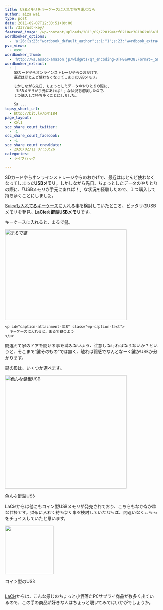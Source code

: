 ```yaml
---
title: USBメモリをキーケースに入れて持ち運ぶなら
author: aiza_wai
type: post
date: 2011-09-07T12:00:51+09:00
url: /337/usb-key/
featured_image: /wp-content/uploads/2011/09/7281944cf6218ec381062906a1bb3474.png
wordbooker_options:
  - 'a:26:{s:23:"wordbook_default_author";s:1:"1";s:23:"wordbook_extract_length";s:3:"256";s:26:"wordbooker_publish_default";s:2:"on";s:21:"wordbooker_like_width";s:3:"250";s:25:"wordbook_fbshare_location";s:3:"top";s:24:"wordbook_fblike_location";s:3:"top";s:22:"wordbook_fblike_action";s:9:"recommend";s:27:"wordbook_fblike_colorscheme";s:4:"dark";s:20:"wordbook_fblike_font";s:5:"arial";s:22:"wordbook_fblike_button";s:12:"button_count";s:21:"wordbook_fblike_faces";s:5:"false";s:20:"wordbook_fblike_send";s:5:"false";s:18:"wordbook_attribute";s:12:"無印発信";s:29:"wordbook_republish_time_frame";s:2:"10";s:29:"wordbooker_status_update_text";s:35:": New blog post :  %title% - %link%";s:19:"wordbook_actionlink";s:3:"300";s:27:"wordbook_search_this_header";s:2:"on";s:32:"wordbook_description_meta_length";s:3:"350";s:20:"wordbook_comment_get";s:2:"on";s:21:"wordbook_comment_push";s:2:"on";s:18:"wordbook_page_post";s:15:"148216695246471";s:18:"wordbook_orandpage";s:1:"2";s:24:"wordbooker_comment_email";s:18:"aiaiaiya@gmail.com";s:18:"wordbook_noncename";s:10:"3bb3410035";s:23:"wordbook_scheduled_post";s:1:"0";s:17:"wordbook_new_post";s:1:"0";}'
pvc_views:
  - 8890
wordbooker_thumb:
  - 'http://ws.assoc-amazon.jp/widgets/q?_encoding=UTF8&#038;Format=_SL160_&#038;ASIN=B004FPINKK&#038;MarketPlace=JP&#038;ID=AsinImage&#038;WS=1&#038;tag=amayutazon-22&#038;ServiceVersion=20070822'
wordbooker_extract:
  - |
    SDカードやらオンラインストレージやらのおかげで、
    最近はほとんど使わなくなってしまったUSBメモリ。
    
    しかしながら先日、ちょっとしたデータのやりとりの際に、
    「USBメモリが手元にあれば！」な状況を経験したので、
    １つ購入して持ち歩くことにしました。
    
    Su ...
topsy_short_url:
  - http://bit.ly/pNnI84
page_layout:
  - col1
scc_share_count_twitter:
  - -1
scc_share_count_facebook:
  - -1
scc_share_count_crawldate:
  - 2020/02/11 07:38:26
categories:
  - ライフハック

---
```

SDカードやらオンラインストレージやらのおかげで、最近はほとんど使わなくなってしまった**USBメモリ**。しかしながら先日、ちょっとしたデータのやりとりの際に、「USBメモリが手元にあれば！」な状況を経験したので、１つ購入して持ち歩くことにしました。<img style="border: none !important; margin: 0px !important;" src="http://www.assoc-amazon.jp/e/ir?t=amayutazon-22&l=as2&o=9&a=B004FPINKK" alt="" width="1" height="1" border="0" />

<!--more-->

[Suicaも入れてるキーケース][1]に入れる事を検討していたところ、ピッタリのUSBメモリを発見。**LaCie**の**鍵型USBメモリ**です。

キーケースに入れると、まるで鍵。

<div class="photo">
  <div id="attachment_338" style="width: 410px" class="wp-caption aligncenter">
    <img aria-describedby="caption-attachment-338" class="wp-image-338 size-medium" title="まるで鍵" src="https://mujiota.com/wp-content/uploads/2011/09/20110907_keyusb_2-400x300.jpg" alt="まるで鍵" width="400" height="300" srcset="https://mujiota.com/wp-content/uploads/2011/09/20110907_keyusb_2-400x300.jpg 400w, https://mujiota.com/wp-content/uploads/2011/09/20110907_keyusb_2.jpg 640w" sizes="(max-width: 400px) 100vw, 400px" />
    
    <p id="caption-attachment-338" class="wp-caption-text">
      キーケースに入れると、まるで鍵のよう
    </p>
  </div>
</div>

間違えて家のドアを開ける事を試みないよう、注意しなければならないか？というと、そこまで&#8221;鍵そのもの&#8221;では無く、触れば質感でなんとなーく鍵かUSBか分かります。

鍵の形は、いくつか選べます。

<div id="attachment_339" style="width: 410px" class="wp-caption aligncenter">
  <img aria-describedby="caption-attachment-339" class="wp-image-339 size-medium" title="色んな鍵型USB" src="https://mujiota.com/wp-content/uploads/2011/09/a1931ea2a6956370cc7c7ac78a3061af-400x374.jpg" alt="色んな鍵型USB" width="400" height="374" srcset="https://mujiota.com/wp-content/uploads/2011/09/a1931ea2a6956370cc7c7ac78a3061af-400x374.jpg 400w, https://mujiota.com/wp-content/uploads/2011/09/a1931ea2a6956370cc7c7ac78a3061af.jpg 500w" sizes="(max-width: 400px) 100vw, 400px" />
  
  <p id="caption-attachment-339" class="wp-caption-text">
    色んな鍵型USB
  </p>
</div>

LaCieからは他にも<span class="b">コイン型USBメモリ</span>が発売されており、こちらもなかなか粋な仕様です。財布に入れて持ち歩く事を検討していたならば、間違いなくこちらをチョイスしていたと思います。

<div style="width: 170px" class="wp-caption aligncenter">
  <img src="http://ws.assoc-amazon.jp/widgets/q?_encoding=UTF8&Format=_SL160_&ASIN=B001MQBR9Y&MarketPlace=JP&ID=AsinImage&WS=1&tag=amayutazon-22&ServiceVersion=20070822" width="160" height="160" border="0" />
  
  <p class="wp-caption-text">
    コイン型のUSB
  </p>
</div>

<p class="al-c m10-t m20-b">
  <img style="border: none !important; margin: 0px !important;" src="http://www.assoc-amazon.jp/e/ir?t=amayutazon-22&l=as2&o=9&a=B001MQBR9Y" alt="" width="1" height="1" border="0" />
</p>

<a href="http://www.lacie.jp/" target="_blank">LaCie</a>からは、こんな感じのちょっと小洒落たPCサプライ商品が数多く出ているので、この手の商品が好きな人はちょっと覗いてみてはいかがでしょうか。

 [1]: https://mujiota.com/21/suicakeycase/